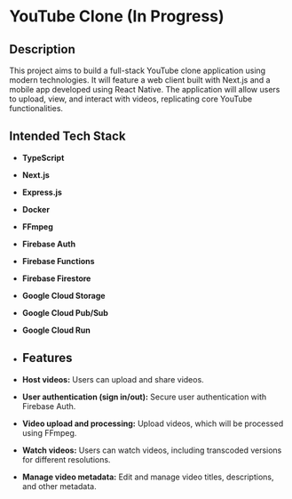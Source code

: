 # YouTube Clone (In Progress)

## Description

This project aims to build a full-stack YouTube clone application using modern technologies. 
It will feature a web client built with Next.js and a mobile app developed using React Native. The application will allow users to upload, view, and interact with videos, replicating core YouTube functionalities.

## Intended Tech Stack
- **TypeScript**
- **Next.js**
- **Express.js**
- **Docker**
- **FFmpeg**
- **Firebase Auth**
- **Firebase Functions**
- **Firebase Firestore**
- **Google Cloud Storage**
- **Google Cloud Pub/Sub**
- **Google Cloud Run**

- ## Features

- **Host videos:** Users can upload and share videos.
- **User authentication (sign in/out):** Secure user authentication with Firebase Auth.
- **Video upload and processing:** Upload videos, which will be processed using FFmpeg.
- **Watch videos:** Users can watch videos, including transcoded versions for different resolutions.
- **Manage video metadata:** Edit and manage video titles, descriptions, and other metadata.
